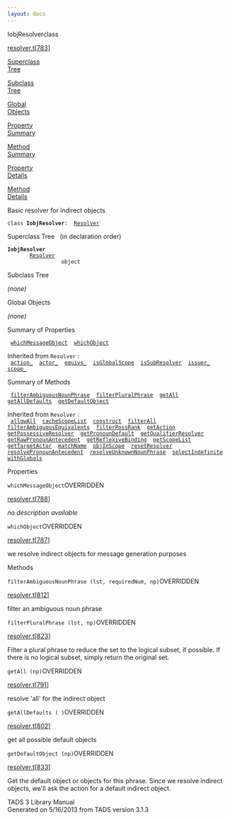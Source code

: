 ```yaml
---
layout: docs
---
```

<span class="title">IobjResolver</span><span class="type">class</span>

[resolver.t](../file/resolver.t.html)\[[783](../source/resolver.t.html#783)\]

[Superclass  
Tree](#_SuperClassTree_)

[Subclass  
Tree](#_SubClassTree_)

[Global  
Objects](#_ObjectSummary_)

[Property  
Summary](#_PropSummary_)

[Method  
Summary](#_MethodSummary_)

[Property  
Details](#_Properties_)

[Method  
Details](#_Methods_)

<div class="fdesc">

Basic resolver for indirect objects

`class `**`IobjResolver`**` :   `[`Resolver`](../object/Resolver.html)

</div>

<span id="_SuperClassTree_"></span>

<div class="mjhd">

<span class="hdln">Superclass Tree</span>   (in declaration order)

</div>

**`IobjResolver`**  
`         `[`Resolver`](../object/Resolver.html)  
`                 object`  
<span id="_SubClassTree_"></span>

<div class="mjhd">

<span class="hdln">Subclass Tree</span>  

</div>

*(none)* <span id="_ObjectSummary_"></span>

<div class="mjhd">

<span class="hdln">Global Objects</span>  

</div>

*(none)* <span id="_PropSummary_"></span>

<div class="mjhd">

<span class="hdln">Summary of Properties</span>  

</div>

` `[`whichMessageObject`](#whichMessageObject)`  `[`whichObject`](#whichObject)`  `

Inherited from `Resolver` :  
` `[`action_`](../object/Resolver.html#action_)`  `[`actor_`](../object/Resolver.html#actor_)`  `[`equivs_`](../object/Resolver.html#equivs_)`  `[`isGlobalScope`](../object/Resolver.html#isGlobalScope)`  `[`isSubResolver`](../object/Resolver.html#isSubResolver)`  `[`issuer_`](../object/Resolver.html#issuer_)`  `[`scope_`](../object/Resolver.html#scope_)`  `

<span id="_MethodSummary_"></span>

<div class="mjhd">

<span class="hdln">Summary of Methods</span>  

</div>

` `[`filterAmbiguousNounPhrase`](#filterAmbiguousNounPhrase)`  `[`filterPluralPhrase`](#filterPluralPhrase)`  `[`getAll`](#getAll)`  `[`getAllDefaults`](#getAllDefaults)`  `[`getDefaultObject`](#getDefaultObject)`  `

Inherited from `Resolver` :  
` `[`allowAll`](../object/Resolver.html#allowAll)`  `[`cacheScopeList`](../object/Resolver.html#cacheScopeList)`  `[`construct`](../object/Resolver.html#construct)`  `[`filterAll`](../object/Resolver.html#filterAll)`  `[`filterAmbiguousEquivalents`](../object/Resolver.html#filterAmbiguousEquivalents)`  `[`filterPossRank`](../object/Resolver.html#filterPossRank)`  `[`getAction`](../object/Resolver.html#getAction)`  `[`getPossessiveResolver`](../object/Resolver.html#getPossessiveResolver)`  `[`getPronounDefault`](../object/Resolver.html#getPronounDefault)`  `[`getQualifierResolver`](../object/Resolver.html#getQualifierResolver)`  `[`getRawPronounAntecedent`](../object/Resolver.html#getRawPronounAntecedent)`  `[`getReflexiveBinding`](../object/Resolver.html#getReflexiveBinding)`  `[`getScopeList`](../object/Resolver.html#getScopeList)`  `[`getTargetActor`](../object/Resolver.html#getTargetActor)`  `[`matchName`](../object/Resolver.html#matchName)`  `[`objInScope`](../object/Resolver.html#objInScope)`  `[`resetResolver`](../object/Resolver.html#resetResolver)`  `[`resolvePronounAntecedent`](../object/Resolver.html#resolvePronounAntecedent)`  `[`resolveUnknownNounPhrase`](../object/Resolver.html#resolveUnknownNounPhrase)`  `[`selectIndefinite`](../object/Resolver.html#selectIndefinite)`  `[`withGlobals`](../object/Resolver.html#withGlobals)`  `

<span id="_Properties_"></span>

<div class="mjhd">

<span class="hdln">Properties</span>  

</div>

<span id="whichMessageObject"></span>

`whichMessageObject`<span class="rem">OVERRIDDEN</span>

[resolver.t](../file/resolver.t.html)\[[788](../source/resolver.t.html#788)\]

<div class="desc">

*no description available*

</div>

<span id="whichObject"></span>

`whichObject`<span class="rem">OVERRIDDEN</span>

[resolver.t](../file/resolver.t.html)\[[787](../source/resolver.t.html#787)\]

<div class="desc">

we resolve indirect objects for message generation purposes

</div>

<span id="_Methods_"></span>

<div class="mjhd">

<span class="hdln">Methods</span>  

</div>

<span id="filterAmbiguousNounPhrase"></span>

`filterAmbiguousNounPhrase (lst, requiredNum, np)`<span class="rem">OVERRIDDEN</span>

[resolver.t](../file/resolver.t.html)\[[812](../source/resolver.t.html#812)\]

<div class="desc">

filter an ambiguous noun phrase

</div>

<span id="filterPluralPhrase"></span>

`filterPluralPhrase (lst, np)`<span class="rem">OVERRIDDEN</span>

[resolver.t](../file/resolver.t.html)\[[823](../source/resolver.t.html#823)\]

<div class="desc">

Filter a plural phrase to reduce the set to the logical subset, if
possible. If there is no logical subset, simply return the original set.

</div>

<span id="getAll"></span>

`getAll (np)`<span class="rem">OVERRIDDEN</span>

[resolver.t](../file/resolver.t.html)\[[791](../source/resolver.t.html#791)\]

<div class="desc">

resolve 'all' for the indirect object

</div>

<span id="getAllDefaults"></span>

`getAllDefaults ( )`<span class="rem">OVERRIDDEN</span>

[resolver.t](../file/resolver.t.html)\[[802](../source/resolver.t.html#802)\]

<div class="desc">

get all possible default objects

</div>

<span id="getDefaultObject"></span>

`getDefaultObject (np)`<span class="rem">OVERRIDDEN</span>

[resolver.t](../file/resolver.t.html)\[[833](../source/resolver.t.html#833)\]

<div class="desc">

Get the default object or objects for this phrase. Since we resolve
indirect objects, we'll ask the action for a default indirect object.

</div>

<div class="ftr">

TADS 3 Library Manual  
Generated on 5/16/2013 from TADS version 3.1.3

</div>
